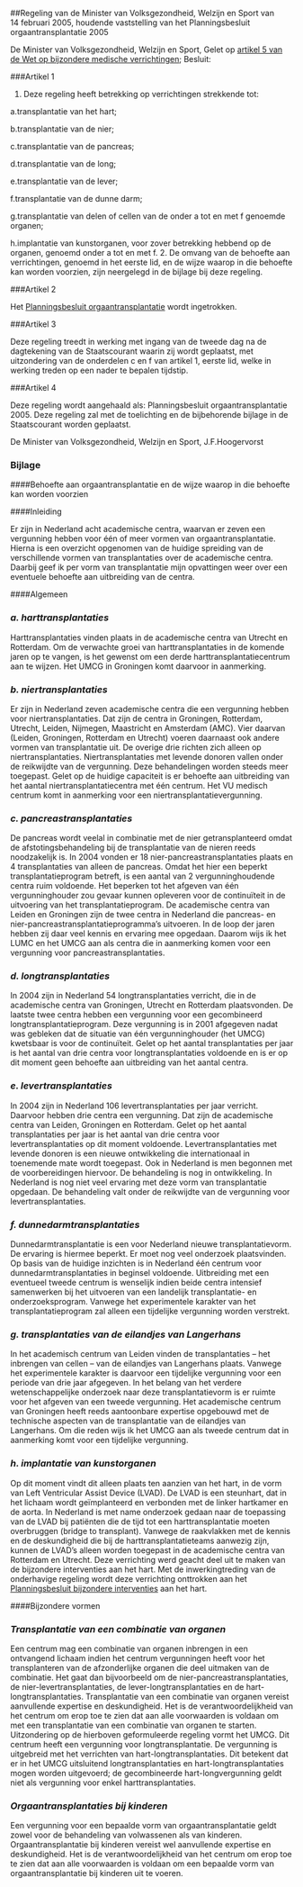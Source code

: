 <meta http-equiv='Content-Type' content='text/html; charset=utf-8' />

##Regeling van de Minister van Volksgezondheid, Welzijn en Sport van 14 februari 2005, houdende vaststelling van het Planningsbesluit orgaantransplantatie 2005

De Minister van Volksgezondheid, Welzijn en Sport,
Gelet op [artikel 5 van de Wet op bijzondere medische verrichtingen](../../../../../wet/wet/op/bijzondere/medische/verrichtingen/BWBR0008974/README.md);
Besluit:

###Artikel 1 

1. Deze regeling heeft betrekking op verrichtingen strekkende tot:

a.transplantatie van het hart;

b.transplantatie van de nier;

c.transplantatie van de pancreas;

d.transplantatie van de long;

e.transplantatie van de lever;

f.transplantatie van de dunne darm;

g.transplantatie van delen of cellen van de onder a tot en met f genoemde organen;

h.implantatie van kunstorganen, voor zover betrekking hebbend op de organen, genoemd onder a tot en met f.
2. De omvang van de behoefte aan verrichtingen, genoemd in het eerste lid, en de wijze waarop in die behoefte kan worden voorzien, zijn neergelegd in de bijlage bij deze regeling.

###Artikel 2 

Het [Planningsbesluit orgaantransplantatie](../../../../../ministeriele-regeling/planningsbesluit/orgaantransplantatie/BWBR0009977/README.md) wordt ingetrokken.

###Artikel 3 

Deze regeling treedt in werking met ingang van de tweede dag na de dagtekening van de Staatscourant waarin zij wordt geplaatst, met uitzondering van de onderdelen c en f van artikel 1, eerste lid, welke in werking treden op een nader te bepalen tijdstip.

###Artikel 4 

Deze regeling wordt aangehaald als: Planningsbesluit orgaantransplantatie 2005.
Deze regeling zal met de toelichting en de bijbehorende bijlage in de Staatscourant worden geplaatst.

De 
Minister van Volksgezondheid, Welzijn en Sport,
J.F.Hoogervorst

### Bijlage  

####Behoefte aan orgaantransplantatie en de wijze waarop in die behoefte kan worden voorzien

####Inleiding

Er zijn in Nederland acht academische centra, waarvan er zeven een vergunning hebben voor één of meer vormen van orgaantransplantatie. Hierna is een overzicht opgenomen van de huidige spreiding van de verschillende vormen van transplantaties over de academische centra. Daarbij geef ik per vorm van transplantatie mijn opvattingen weer over een eventuele behoefte aan uitbreiding van de centra. 

####Algemeen

### *a. harttransplantaties* 

Harttransplantaties vinden plaats in de academische centra van Utrecht en Rotterdam. Om de verwachte groei van harttransplantaties in de komende jaren op te vangen, is het gewenst om een derde harttransplantatiecentrum aan te wijzen. Het UMCG in Groningen komt daarvoor in aanmerking. 
### *b. niertransplantaties* 

Er zijn in Nederland zeven academische centra die een vergunning hebben voor niertransplantaties. Dat zijn de centra in Groningen, Rotterdam, Utrecht, Leiden, Nijmegen, Maastricht en Amsterdam (AMC). Vier daarvan (Leiden, Groningen, Rotterdam en Utrecht) voeren daarnaast ook andere vormen van transplantatie uit. De overige drie richten zich alleen op niertransplantaties. Niertransplantaties met levende donoren vallen onder de reikwijdte van de vergunning. Deze behandelingen worden steeds meer toegepast. Gelet op de huidige capaciteit is er behoefte aan uitbreiding van het aantal niertransplantatiecentra met één centrum. Het VU medisch centrum komt in aanmerking voor een niertransplantatievergunning. 
### *c. pancreastransplantaties* 

De pancreas wordt veelal in combinatie met de nier getransplanteerd omdat de afstotingsbehandeling bij de transplantatie van de nieren reeds noodzakelijk is. In 2004 vonden er 18 nier-pancreastransplantaties plaats en 4 transplantaties van alleen de pancreas. Omdat het hier een beperkt transplantatieprogram betreft, is een aantal van 2 vergunninghoudende centra ruim voldoende. Het beperken tot het afgeven van één vergunninghouder zou gevaar kunnen opleveren voor de continuïteit in de uitvoering van het transplantatieprogram. De academische centra van Leiden en Groningen zijn de twee centra in Nederland die pancreas- en nier-pancreastransplantatieprogramma’s uitvoeren. In de loop der jaren hebben zij daar veel kennis en ervaring mee opgedaan. Daarom wijs ik het LUMC en het UMCG aan als centra die in aanmerking komen voor een vergunning voor pancreastransplantaties. 
### *d. longtransplantaties* 

In 2004 zijn in Nederland 54 longtransplantaties verricht, die in de academische centra van Groningen, Utrecht en Rotterdam plaatsvonden. De laatste twee centra hebben een vergunning voor een gecombineerd longtransplantatieprogram. Deze vergunning is in 2001 afgegeven nadat was gebleken dat de situatie van één vergunninghouder (het UMCG) kwetsbaar is voor de continuïteit. Gelet op het aantal transplantaties per jaar is het aantal van drie centra voor longtransplantaties voldoende en is er op dit moment geen behoefte aan uitbreiding van het aantal centra. 
### *e. levertransplantaties* 

In 2004 zijn in Nederland 106 levertransplantaties per jaar verricht. Daarvoor hebben drie centra een vergunning. Dat zijn de academische centra van Leiden, Groningen en Rotterdam. Gelet op het aantal transplantaties per jaar is het aantal van drie centra voor levertransplantaties op dit moment voldoende. Levertransplantaties met levende donoren is een nieuwe ontwikkeling die internationaal in toenemende mate wordt toegepast. Ook in Nederland is men begonnen met de voorbereidingen hiervoor. De behandeling is nog in ontwikkeling. In Nederland is nog niet veel ervaring met deze vorm van transplantatie opgedaan. De behandeling valt onder de reikwijdte van de vergunning voor levertransplantaties. 
### *f. dunnedarmtransplantaties* 

Dunnedarmtransplantatie is een voor Nederland nieuwe transplantatievorm. De ervaring is hiermee beperkt. Er moet nog veel onderzoek plaatsvinden. Op basis van de huidige inzichten is in Nederland één centrum voor dunnedarmtransplantaties in beginsel voldoende. Uitbreiding met een eventueel tweede centrum is wenselijk indien beide centra intensief samenwerken bij het uitvoeren van een landelijk transplantatie- en onderzoeksprogram. Vanwege het experimentele karakter van het transplantatieprogram zal alleen een tijdelijke vergunning worden verstrekt. 
### *g. transplantaties van de eilandjes van Langerhans* 

In het academisch centrum van Leiden vinden de transplantaties – het inbrengen van cellen – van de eilandjes van Langerhans plaats. Vanwege het experimentele karakter is daarvoor een tijdelijke vergunning voor een periode van drie jaar afgegeven. In het belang van het verdere wetenschappelijke onderzoek naar deze transplantatievorm is er ruimte voor het afgeven van een tweede vergunning. Het academische centrum van Groningen heeft reeds aantoonbare expertise opgebouwd met de technische aspecten van de transplantatie van de eilandjes van Langerhans. Om die reden wijs ik het UMCG aan als tweede centrum dat in aanmerking komt voor een tijdelijke vergunning. 
### *h. implantatie van kunstorganen* 

Op dit moment vindt dit alleen plaats ten aanzien van het hart, in de vorm van Left Ventricular Assist Device (LVAD). De LVAD is een steunhart, dat in het lichaam wordt geïmplanteerd en verbonden met de linker hartkamer en de aorta. In Nederland is met name onderzoek gedaan naar de toepassing van de LVAD bij patiënten die de tijd tot een harttransplantatie moeten overbruggen (bridge to transplant). Vanwege de raakvlakken met de kennis en de deskundigheid die bij de harttransplantatieteams aanwezig zijn, kunnen de LVAD’s alleen worden toegepast in de academische centra van Rotterdam en Utrecht. Deze verrichting werd geacht deel uit te maken van de bijzondere interventies aan het hart. Met de inwerkingtreding van de onderhavige regeling wordt deze verrichting onttrokken aan het [Planningsbesluit bijzondere interventies](../../../../../ministeriele-regeling/planningsbesluit/bijzondere/interventies/aan/het/hart/BWBR0008447/README.md) aan het hart. 

####Bijzondere vormen

### *Transplantatie van een combinatie van organen* 

Een centrum mag een combinatie van organen inbrengen in een ontvangend lichaam indien het centrum vergunningen heeft voor het transplanteren van de afzonderlijke organen die deel uitmaken van de combinatie. Het gaat dan bijvoorbeeld om de nier-pancreastransplantaties, de nier-levertransplantaties, de lever-longtransplantaties en de hart-longtransplantaties. Transplantatie van een combinatie van organen vereist aanvullende expertise en deskundigheid. Het is de verantwoordelijkheid van het centrum om erop toe te zien dat aan alle voorwaarden is voldaan om met een transplantatie van een combinatie van organen te starten. Uitzondering op de hierboven geformuleerde regeling vormt het UMCG. Dit centrum heeft een vergunning voor longtransplantatie. De vergunning is uitgebreid met het verrichten van hart-longtransplantaties. Dit betekent dat er in het UMCG uitsluitend longtransplantaties en hart-longtransplantaties mogen worden uitgevoerd; de gecombineerde hart-longvergunning geldt niet als vergunning voor enkel harttransplantaties. 
### *Orgaantransplantaties bij kinderen* 

Een vergunning voor een bepaalde vorm van orgaantransplantatie geldt zowel voor de behandeling van volwassenen als van kinderen. Orgaantransplantatie bij kinderen vereist wel aanvullende expertise en deskundigheid. Het is de verantwoordelijkheid van het centrum om erop toe te zien dat aan alle voorwaarden is voldaan om een bepaalde vorm van orgaantransplantatie bij kinderen uit te voeren. 

